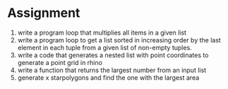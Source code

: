 # Assignment


1. write a program loop that multiplies all items in a given list
2. write a program loop to get a list sorted in increasing order by the last element in each tuple from a given list of non-empty tuples.
3. write a code that generates a nested list with point coordinates to generate a point grid in rhino
4. write a function that returns the largest number from an input list
5. generate x starpolygons and find the one with the largest area
